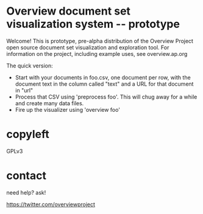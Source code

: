 # Overview document set visualization system -- prototype 

Welcome! This is prototype, pre-alpha distribution of the Overview Project open source document set visualization and exploration tool. For information on the project, including example uses, see overview.ap.org

The quick version:

* Start with your documents in foo.csv, one document per row, with the document text in the column called "text" and a URL for that document in "url"
* Process that CSV using 'preprocess foo'. This will chug away for a while and create many data files.
* Fire up the visualizer using 'overview foo' 

# copyleft

GPLv3

# contact

need help? ask!

https://twitter.com/overviewproject

